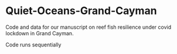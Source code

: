 # Quiet-Oceans-Grand-Cayman

Code and data for our manuscript on reef fish resilience under covid lockdown in Grand Cayman.

Code runs sequentially
